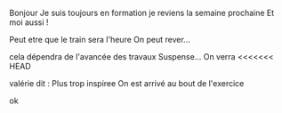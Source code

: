 Bonjour
Je suis toujours en formation
je reviens la semaine prochaine
Et moi aussi !

Peut etre que le train sera l'heure
On peut rever...

cela dépendra de l'avancée des travaux
Suspense...
On verra
<<<<<<< HEAD

valérie dit : Plus trop inspiree
On est arrivé au bout de l'exercice

ok

